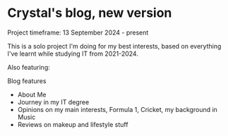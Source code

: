 # Crystal's blog, new version

Project timeframe: 13 September 2024 - present

This is a solo project I'm doing for my best interests, based on everything I've learnt while studying IT from 2021-2024.

Also featuring:

Blog features

- About Me
- Journey in my IT degree
- Opinions on my main interests, Formula 1, Cricket, my background in Music 
- Reviews on makeup and lifestyle stuff

